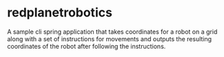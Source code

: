 # redplanetrobotics
A sample cli spring application that takes coordinates for a robot on a grid along with a set of instructions for movements and outputs the resulting coordinates of the robot after following the instructions.
